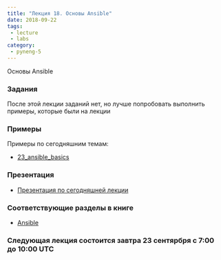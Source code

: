 ```yaml
---
title: "Лекция 18. Основы Ansible"
date: 2018-09-22
tags:
 - lecture
 - labs
category:
 - pyneng-5
---
```


Основы Ansible

### Задания

После этой лекции заданий нет, но лучше попробовать выполнить примеры, которые были на лекции


### Примеры

Примеры по сегодняшним темам:

* [23_ansible_basics](https://github.com/pyneng/pyneng-online-jun-oct-2018/tree/master/examples/23_ansible_basics)

### Презентация

* [Презентация по сегодняшней лекции](https://gitpitch.com/natenka/pyneng-slides/py3-ansible-2.4)


### Соответствующие разделы в книге

* [Ansible](https://natenka.gitbook.io/pyneng/part_vi/23_ansible_basics)


### Следующая лекция состоится завтра 23 сентярбря с 7:00 до 10:00 UTC

